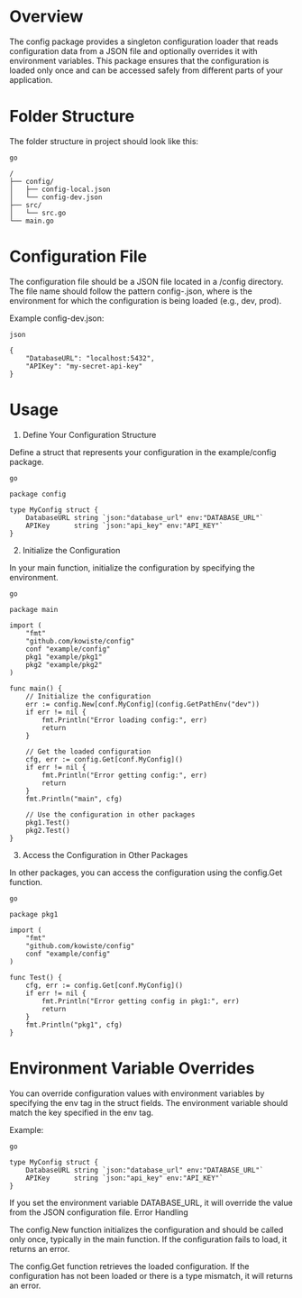 # Overview

The config package provides a singleton configuration loader that reads configuration data from a JSON file and optionally overrides it with environment variables. This package ensures that the configuration is loaded only once and can be accessed safely from different parts of your application.

# Folder Structure

The folder structure in project should look like this:
```
go

/
├── config/
│   ├── config-local.json
│   └── config-dev.json
├── src/
│   └── src.go
└── main.go
```

# Configuration File

The configuration file should be a JSON file located in a /config directory. The file name should follow the pattern config-<environment>.json, where <environment> is the environment for which the configuration is being loaded (e.g., dev, prod).

Example config-dev.json:
```
json

{
    "DatabaseURL": "localhost:5432",
    "APIKey": "my-secret-api-key"
}
```
# Usage
1. Define Your Configuration Structure

Define a struct that represents your configuration in the example/config package.
```
go

package config

type MyConfig struct {
    DatabaseURL string `json:"database_url" env:"DATABASE_URL"`
    APIKey      string `json:"api_key" env:"API_KEY"`
}
```
2. Initialize the Configuration

In your main function, initialize the configuration by specifying the environment.
```
go

package main

import (
    "fmt"
    "github.com/kowiste/config"
    conf "example/config"
    pkg1 "example/pkg1"
    pkg2 "example/pkg2"
)

func main() {
    // Initialize the configuration
    err := config.New[conf.MyConfig](config.GetPathEnv("dev"))
    if err != nil {
        fmt.Println("Error loading config:", err)
        return
    }

    // Get the loaded configuration
    cfg, err := config.Get[conf.MyConfig]()
    if err != nil {
        fmt.Println("Error getting config:", err)
        return
    }
    fmt.Println("main", cfg)

    // Use the configuration in other packages
    pkg1.Test()
    pkg2.Test()
}
```

3. Access the Configuration in Other Packages

In other packages, you can access the configuration using the config.Get function.

```
go

package pkg1

import (
    "fmt"
    "github.com/kowiste/config"
    conf "example/config"
)

func Test() {
    cfg, err := config.Get[conf.MyConfig]()
    if err != nil {
        fmt.Println("Error getting config in pkg1:", err)
        return
    }
    fmt.Println("pkg1", cfg)
}
```

# Environment Variable Overrides

You can override configuration values with environment variables by specifying the env tag in the struct fields. The environment variable should match the key specified in the env tag.

Example:
```
go

type MyConfig struct {
    DatabaseURL string `json:"database_url" env:"DATABASE_URL"`
    APIKey      string `json:"api_key" env:"API_KEY"`
}
```
If you set the environment variable DATABASE_URL, it will override the value from the JSON configuration file.
Error Handling

The config.New function initializes the configuration and should be called only once, typically in the main function. If the configuration fails to load, it returns an error.

The config.Get function retrieves the loaded configuration. If the configuration has not been loaded or there is a type mismatch, it will returns an error.

